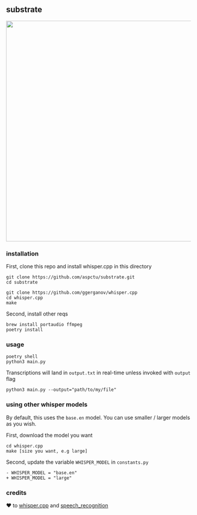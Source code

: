 ## substrate
<img src="https://github.com/aspctu/substrate/assets/48742992/9b4749b2-e676-44bc-b153-d5d6bd366388" width="600"/>

### installation
First, clone this repo and install whisper.cpp in this directory
```
git clone https://github.com/aspctu/substrate.git
cd substrate

git clone https://github.com/ggerganov/whisper.cpp
cd whisper.cpp
make
```

Second, install other reqs
```
brew install portaudio ffmpeg
poetry install
```

### usage
```
poetry shell
python3 main.py
```

Transcriptions will land in `output.txt` in real-time unless invoked with `output` flag

```
python3 main.py --output="path/to/my/file"
```

### using other whisper models
By default, this uses the `base.en` model. You can use smaller / larger models as you wish. 

First, download the model you want
```
cd whisper.cpp
make [size you want, e.g large]
```

Second, update the variable `WHISPER_MODEL` in `constants.py`
```
- WHISPER_MODEL = "base.en"
+ WHISPER_MODEL = "large"

```

### credits
❤️ to [whisper.cpp](https://github.com/ggerganov/whisper.cpp) and [speech_recognition](https://github.com/Uberi/speech_recognition)
